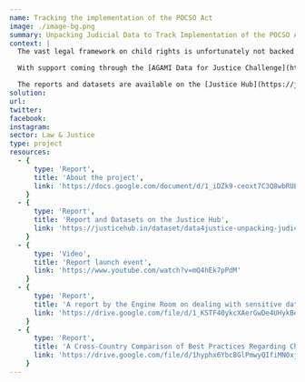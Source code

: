 ```yaml
---
name: Tracking the implementation of the POCSO Act
image: ./image-bg.png
summary: Unpacking Judicial Data to Track Implementation of the POCSO Act in Assam, Delhi & Haryana
context: |
  The vast legal framework on child rights is unfortunately not backed with data that can inform law and policy change as well as help in monitoring implementation of these laws. There is very little systematic information on what happens in courts, how do special laws and provisions pan out in practice, to what extent have they been able to meet their purpose, what are the challenges and how can these be overcome. The only official set of data that gives some insight on implementation of laws are the NCRB’s statistics on disposal of cases by police and court in terms of charge sheeting rate, rate of conviction and pendency percentage. District level data continues to remain a challenge on all counts.

  With support coming through the [AGAMI Data for Justice Challenge](https://agami.in/d4j/#tab_61f3dee24db36), we collaborated with [HAQ - Centre for Child Rights](https://www.haqcrc.org/) to study the implementation of the POCSO Act by curating and analysing data from the district courts of Assam, Haryana and Delhi. For this project, we curated court cases, from eCourts portal, registered under the POCSO Act between 2012 and 2020. Read more [here](https://docs.google.com/document/d/1_iDZk9-ceoxt7C3Q8wbRUEz0FmYQpcSMiiUNhBCw4KA/preview).

  The reports and datasets are available on the [Justice Hub](https://justicehub.in/dataset/data4justice-unpacking-judicial-data-to-track-implementation-of-the-pocso-act-in-assam-delhi-haryana). 
solution:
url: 
twitter:
facebook:
instagram:
sector: Law & Justice
type: project
resources:
  - {
      type: 'Report',
      title: 'About the project',
      link: 'https://docs.google.com/document/d/1_iDZk9-ceoxt7C3Q8wbRUEz0FmYQpcSMiiUNhBCw4KA/preview'
    }
  - {
      type: 'Report',
      title: 'Report and Datasets on the Justice Hub',
      link: 'https://justicehub.in/dataset/data4justice-unpacking-judicial-data-to-track-implementation-of-the-pocso-act-in-assam-delhi-haryana'
    } 
  - {
      type: 'Video',
      title: 'Report launch event',
      link: 'https://www.youtube.com/watch?v=mQ4hEk7pPdM'
    }
  - {
      type: 'Report',
      title: 'A report by the Engine Room on dealing with sensitive datasets to highlight problems of Child Sexual Abuse in India.',
      link: 'https://drive.google.com/file/d/1_KSTF40ykcXAerGwDe4UHykBetwvazBj/view?usp=sharing'
    }
  - {
      type: 'Report',
      title: 'A Cross-Country Comparison of Best Practices Regarding Children’s Privacy in the Criminal Justice System prepared by the students from Macquarie University',
      link: 'https://drive.google.com/file/d/1hyphx6YbcBGlPmwyQIfiMN0xjN4aWdDg/view?usp=sharing'
    }
---
```

